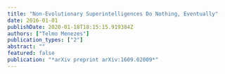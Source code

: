 ```yaml
---
title: "Non-Evolutionary Superintelligences Do Nothing, Eventually"
date: 2016-01-01
publishDate: 2020-01-18T18:15:15.919384Z
authors: ["Telmo Menezes"]
publication_types: ["2"]
abstract: ""
featured: false
publication: "*arXiv preprint arXiv:1609.02009*"
---
```


